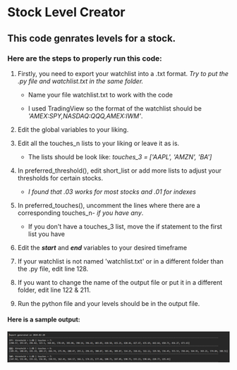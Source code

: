 

# Stock Level Creator

## This code genrates levels for a stock. 

### Here are the steps to properly run this code:
1. Firstly, you need to export your watchlist into a .txt format. *Try to put the .py file and watchlist.txt in the same folder.*

    * Name your file watchlist.txt to work with the code

    * I used TradingView so the format of the watchlist should be *'AMEX:SPY,NASDAQ:QQQ,AMEX:IWM'*.

2. Edit the global variables to your liking.

3. Edit all the touches_n lists to your liking or leave it as is. 
    * The lists should be look like: *touches_3 = ['AAPL', 'AMZN', 'BA']*

4. In preferred_threshold(), edit short_list or add more lists to adjust your thresholds for certain stocks. 

    * *I found that .03 works for most stocks and .01 for indexes*

5. In preferred_touches(), uncomment the lines where there are a corresponding touches_n- *if you have any*.

    * If you don't have a touches_3 list, move the if statement to the first list you have

6. Edit the ***start*** and ***end*** variables to your desired timeframe

7. If your watchlist is not named 'watchlist.txt' or in a different folder than the .py file, edit line 128.

8. If you want to change the name of the output file or put it in a different folder, edit line 122 & 211.

9. Run the python file and your levels should be in the output file.

#### Here is a sample output:

![stock_levels](sample_output.png)
